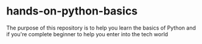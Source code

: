 # hands-on-python-basics
The purpose of this repository is to help you learn the basics of Python and if you're complete beginner to help you enter into the tech world
